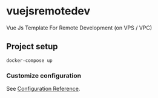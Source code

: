 # vuejsremotedev

Vue Js Template For Remote Development (on VPS / VPC)

## Project setup
```
docker-compose up
```

### Customize configuration
See [Configuration Reference](https://cli.vuejs.org/config/).
